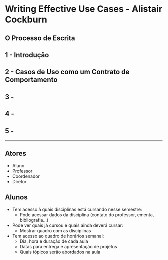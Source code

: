 # Writing Effective Use Cases - Alistair Cockburn

## O Processo de Escrita



## 1 - Introdução


## 2 - Casos de Uso como um Contrato de Comportamento



## 3 - 

## 4 - 

## 5 - 

- - - - - - - - - - - - - - - - - - - - - - - - - - - - - - - - - - - - - - - - - - - - - - - - - -

## Atores
- Aluno
- Professor
- Coordenador
- Diretor

## Alunos

- Tem acesso à quais disciplinas está cursando nesse semestre:
    - Pode acessar dados da disciplina (contato do professor, ementa, bibliografia...)
- Pode ver quais já cursou e quais ainda deverá cursar:
    - Mostrar quadro com as disciplinas
- Tem acesso ao quadro de horários semanal:
    - Dia, hora e duração de cada aula
    - Datas para entrega e apresentação de projetos
    - Quais tópicos serão abordados na aula
